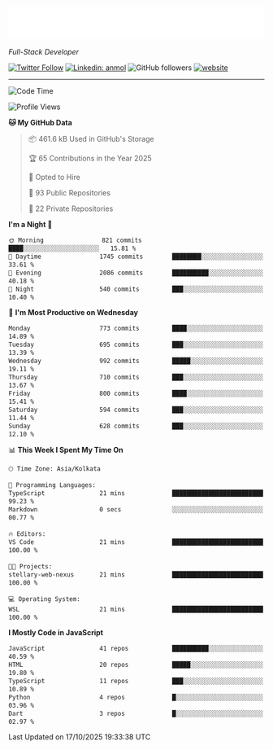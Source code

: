 <!-- START:readme-typing -->
<img src="readme-typing.svg" />
<!-- END:readme-typing -->

<p><em>Full-Stack Developer</em></p>

[![Twitter Follow](https://img.shields.io/twitter/follow/tonalmathew?style=flat)](https://twitter.com/intent/follow?screen_name=tonalmathew)
[![Linkedin: anmol](https://img.shields.io/badge/tonal-mathew?style=flat-square&logo=Linkedin&logoColor=white&link=https://www.linkedin.com/in/tonal-mathew/)](https://www.linkedin.com/in/tonal-mathew/)
![GitHub followers](https://img.shields.io/github/followers/tonalmathew?label=Follow&style=social)
[![website](https://img.shields.io/badge/Website-46a2f1.svg?&style=flat-square&logo=Google-Chrome&logoColor=white&link=http://tonalmathew.github.io/)](http://tonalmathew.github.io/)

---
<!--START_SECTION:waka-->
![Code Time](http://img.shields.io/badge/Code%20Time-1%2C544%20hrs%2031%20mins-blue)

![Profile Views](http://img.shields.io/badge/Profile%20Views-0-blue)

**🐱 My GitHub Data** 

> 📦 461.6 kB Used in GitHub's Storage 
 > 
> 🏆 65 Contributions in the Year 2025
 > 
> 💼 Opted to Hire
 > 
> 📜 93 Public Repositories 
 > 
> 🔑 22 Private Repositories 
 > 
**I'm a Night 🦉** 

```text
🌞 Morning                821 commits         ████░░░░░░░░░░░░░░░░░░░░░   15.81 % 
🌆 Daytime                1745 commits        ████████░░░░░░░░░░░░░░░░░   33.61 % 
🌃 Evening                2086 commits        ██████████░░░░░░░░░░░░░░░   40.18 % 
🌙 Night                  540 commits         ███░░░░░░░░░░░░░░░░░░░░░░   10.40 % 
```
📅 **I'm Most Productive on Wednesday** 

```text
Monday                   773 commits         ████░░░░░░░░░░░░░░░░░░░░░   14.89 % 
Tuesday                  695 commits         ███░░░░░░░░░░░░░░░░░░░░░░   13.39 % 
Wednesday                992 commits         █████░░░░░░░░░░░░░░░░░░░░   19.11 % 
Thursday                 710 commits         ███░░░░░░░░░░░░░░░░░░░░░░   13.67 % 
Friday                   800 commits         ████░░░░░░░░░░░░░░░░░░░░░   15.41 % 
Saturday                 594 commits         ███░░░░░░░░░░░░░░░░░░░░░░   11.44 % 
Sunday                   628 commits         ███░░░░░░░░░░░░░░░░░░░░░░   12.10 % 
```


📊 **This Week I Spent My Time On** 

```text
🕑︎ Time Zone: Asia/Kolkata

💬 Programming Languages: 
TypeScript               21 mins             █████████████████████████   99.23 % 
Markdown                 0 secs              ░░░░░░░░░░░░░░░░░░░░░░░░░   00.77 % 

🔥 Editors: 
VS Code                  21 mins             █████████████████████████   100.00 % 

🐱‍💻 Projects: 
stellary-web-nexus       21 mins             █████████████████████████   100.00 % 

💻 Operating System: 
WSL                      21 mins             █████████████████████████   100.00 % 
```

**I Mostly Code in JavaScript** 

```text
JavaScript               41 repos            ██████████░░░░░░░░░░░░░░░   40.59 % 
HTML                     20 repos            █████░░░░░░░░░░░░░░░░░░░░   19.80 % 
TypeScript               11 repos            ███░░░░░░░░░░░░░░░░░░░░░░   10.89 % 
Python                   4 repos             █░░░░░░░░░░░░░░░░░░░░░░░░   03.96 % 
Dart                     3 repos             █░░░░░░░░░░░░░░░░░░░░░░░░   02.97 % 
```




 Last Updated on 17/10/2025 19:33:38 UTC
<!--END_SECTION:waka-->
